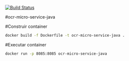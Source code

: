 
[![Build Status](https://travis-ci.org/rsalcir/ocr-micro-service-java.svg?branch=master)](https://travis-ci.org/rsalcir/ocr-micro-service-java)

#ocr-micro-service-java

#Construir container
``` sh
docker build -f Dockerfile -t ocr-micro-service-java .
```
#Executar container
``` sh
docker run -p 8085:8085 ocr-micro-service-java
```
